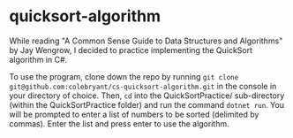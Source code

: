 # quicksort-algorithm

While reading "A Common Sense Guide to Data Structures and Algorithms" by Jay Wengrow, I decided to practice implementing the QuickSort algorithm in C#.

To use the program, clone down the repo by running ```git clone git@github.com:colebryant/cs-quicksort-algorithm.git``` in the console in your directory of choice. Then, ```cd``` into the QuickSortPractice/ sub-directory (within the QuickSortPractice folder) and run the command ```dotnet run```. You will be prompted to enter a list of numbers to be sorted (delimited by commas). Enter the list and press enter to use the algorithm.
